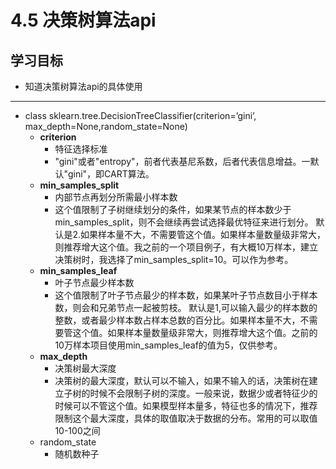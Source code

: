 # 4.5 决策树算法api

## 学习目标

- 知道决策树算法api的具体使用

------



- class sklearn.tree.DecisionTreeClassifier(criterion=’gini’, max_depth=None,random_state=None)
    - **criterion**
        - 特征选择标准
        - "gini"或者"entropy"，前者代表基尼系数，后者代表信息增益。一默认"gini"，即CART算法。
    - **min_samples_split**
        - 内部节点再划分所需最小样本数
        - 这个值限制了子树继续划分的条件，如果某节点的样本数少于min_samples_split，则不会继续再尝试选择最优特征来进行划分。
            默认是2.如果样本量不大，不需要管这个值。如果样本量数量级非常大，则推荐增大这个值。我之前的一个项目例子，有大概10万样本，建立决策树时，我选择了min_samples_split=10。可以作为参考。
    - **min_samples_leaf**
        - 叶子节点最少样本数
        - 这个值限制了叶子节点最少的样本数，如果某叶子节点数目小于样本数，则会和兄弟节点一起被剪枝。
            默认是1,可以输入最少的样本数的整数，或者最少样本数占样本总数的百分比。如果样本量不大，不需要管这个值。如果样本量数量级非常大，则推荐增大这个值。之前的10万样本项目使用min_samples_leaf的值为5，仅供参考。
    - **max_depth**
        - 决策树最大深度
        - 决策树的最大深度，默认可以不输入，如果不输入的话，决策树在建立子树的时候不会限制子树的深度。一般来说，数据少或者特征少的时候可以不管这个值。如果模型样本量多，特征也多的情况下，推荐限制这个最大深度，具体的取值取决于数据的分布。常用的可以取值10-100之间
    - random_state
        - 随机数种子